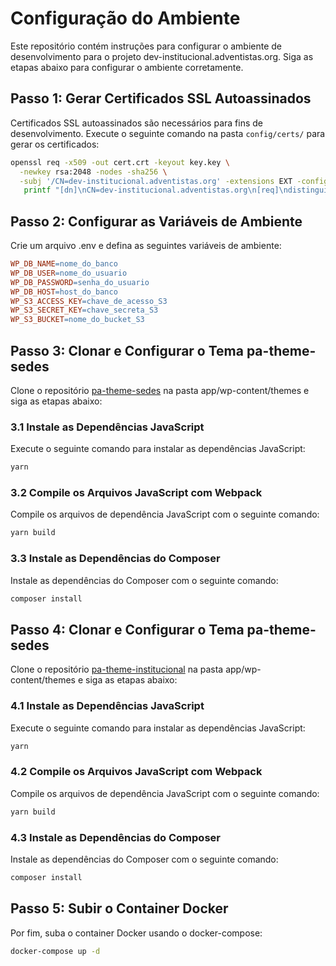 # Configuração do Ambiente

Este repositório contém instruções para configurar o ambiente de desenvolvimento para o projeto dev-institucional.adventistas.org. Siga as etapas abaixo para configurar o ambiente corretamente.

## Passo 1: Gerar Certificados SSL Autoassinados

Certificados SSL autoassinados são necessários para fins de desenvolvimento. Execute o seguinte comando na pasta `config/certs/` para gerar os certificados:

```bash
openssl req -x509 -out cert.crt -keyout key.key \
  -newkey rsa:2048 -nodes -sha256 \
  -subj '/CN=dev-institucional.adventistas.org' -extensions EXT -config <( \
   printf "[dn]\nCN=dev-institucional.adventistas.org\n[req]\ndistinguished_name = dn\n[EXT]\nsubjectAltName=DNS:dev-institucional.adventistas.org\nkeyUsage=digitalSignature\nextendedKeyUsage=serverAuth")

```

## Passo 2: Configurar as Variáveis de Ambiente

Crie um arquivo .env e defina as seguintes variáveis de ambiente:

```makefile
WP_DB_NAME=nome_do_banco
WP_DB_USER=nome_do_usuario
WP_DB_PASSWORD=senha_do_usuario
WP_DB_HOST=host_do_banco
WP_S3_ACCESS_KEY=chave_de_acesso_S3
WP_S3_SECRET_KEY=chave_secreta_S3
WP_S3_BUCKET=nome_do_bucket_S3

```

## Passo 3: Clonar e Configurar o Tema pa-theme-sedes

Clone o repositório [pa-theme-sedes](https://github.com/igrejaadventista/pa-theme-sedes) na pasta app/wp-content/themes e siga as etapas abaixo:

### 3.1 Instale as Dependências JavaScript

Execute o seguinte comando para instalar as dependências JavaScript:

```bash
yarn
```

### 3.2 Compile os Arquivos JavaScript com Webpack

Compile os arquivos de dependência JavaScript com o seguinte comando:

```bash
yarn build
```

### 3.3 Instale as Dependências do Composer
Instale as dependências do Composer com o seguinte comando:

```bash
composer install
```

## Passo 4: Clonar e Configurar o Tema pa-theme-sedes

Clone o repositório [pa-theme-institucional](https://github.com/igrejaadventista/pa-theme-institucional) na pasta app/wp-content/themes e siga as etapas abaixo:

### 4.1 Instale as Dependências JavaScript

Execute o seguinte comando para instalar as dependências JavaScript:

```bash
yarn
```

### 4.2 Compile os Arquivos JavaScript com Webpack

Compile os arquivos de dependência JavaScript com o seguinte comando:

```bash
yarn build
```

### 4.3 Instale as Dependências do Composer
Instale as dependências do Composer com o seguinte comando:

```bash
composer install
```

## Passo 5: Subir o Container Docker
Por fim, suba o container Docker usando o docker-compose:

```bash
docker-compose up -d
```